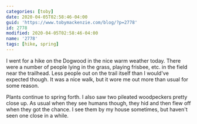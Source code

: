 ```yaml
---
categories: [toby]
date: 2020-04-05T02:58:46-04:00
guid: 'https://www.tobymackenzie.com/blog/?p=2778'
id: 2778
modified: 2020-04-05T02:58:46-04:00
name: '2778'
tags: [hike, spring]
---
```


I went for a hike on the Dogwood in the nice warm weather today.<!--more-->  There were a number of people lying in the grass, playing frisbee, etc. in the field near the trailhead.  Less people out on the trail itself than I would've expected though.  It was a nice walk, but it wore me out more than usual for some reason.

Plants continue to spring forth.  I also saw two pileated woodpeckers pretty close up.  As usual when they see humans though, they hid and then flew off when they got the chance.  I see them by my house sometimes, but haven't seen one close in a while.
